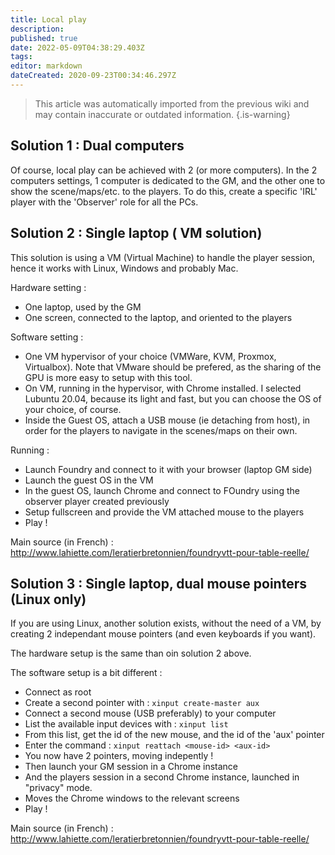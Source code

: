 ```yaml
---
title: Local play
description: 
published: true
date: 2022-05-09T04:38:29.403Z
tags: 
editor: markdown
dateCreated: 2020-09-23T00:34:46.297Z
---
```


>This article was automatically imported from the previous wiki and may contain inaccurate or outdated information.
{.is-warning}

## Solution 1 : Dual computers

Of course, local play can be achieved with 2 (or more computers). In the 2 computers settings, 1 computer is dedicated to the GM, and the other one to show the scene/maps/etc. to the players.
To do this, create a specific 'IRL' player with the 'Observer' role for all the PCs.

## Solution 2 : Single laptop ( VM solution)

This solution is using a VM (Virtual Machine) to handle the player session, hence it works with Linux, Windows and probably Mac.

Hardware setting : 

* One laptop, used by the GM
* One screen, connected to the laptop, and oriented to the players

Software setting :

* One VM hypervisor of your choice (VMWare, KVM, Proxmox, Virtualbox). Note that VMware should be prefered, as the sharing of the GPU is more easy to setup with this tool.
* On VM, running in the hypervisor, with Chrome installed. I selected Lubuntu 20.04, because its light and fast, but you can choose the OS of your choice, of course.
* Inside the Guest OS, attach a USB mouse (ie detaching from host), in order for the players to navigate in the scenes/maps on their own.

Running :

* Launch Foundry and connect to it with your browser (laptop GM side)
* Launch the guest OS in the VM
* In the guest OS, launch Chrome and connect to FOundry using the observer player created previously
* Setup fullscreen and provide the VM attached mouse to the players 
* Play !

Main source (in French)  : http://www.lahiette.com/leratierbretonnien/foundryvtt-pour-table-reelle/

## Solution 3 : Single laptop, dual mouse pointers (Linux only)

If you are using Linux, another solution exists, without the need of a VM, by creating 2 independant mouse pointers (and even keyboards if you want).

The hardware setup is the same than oin solution 2 above.

The software setup is a bit different : 

* Connect as root
* Create a second pointer with : `xinput create-master aux`
* Connect a second mouse (USB preferably) to your computer
* List the available input devices with : `xinput list`
* From this list, get the id of the new mouse, and the id of the 'aux' pointer
* Enter the command : `xinput reattach <mouse-id> <aux-id>`
* You now have 2 pointers, moving indepently !
* Then launch your GM session in a Chrome instance
* And the players session in a second Chrome instance, launched in "privacy" mode.
* Moves the Chrome windows to the relevant screens
* Play !

Main source (in French)  : http://www.lahiette.com/leratierbretonnien/foundryvtt-pour-table-reelle/
